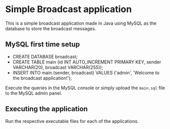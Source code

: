 # Simple Broadcast application

This is a simple broadcast application made in Java using MySQL as the database to store the broadcast messages.

## MySQL first time setup

- CREATE DATABASE broadcast;
- CREATE TABLE main (id INT AUTO_INCREMENT PRIMARY KEY, sender VARCHAR(20), broadcast VARCHAR(255));
- INSERT INTO main (sender, broadcast) VALUES ('admin', 'Welcome to the broadcast application!');

Execute the queries in the MySQL console or simply upload the `main.sql` file to the MySQL admin panel.

## Executing the application

Run the respective executable files for each of the applications.
